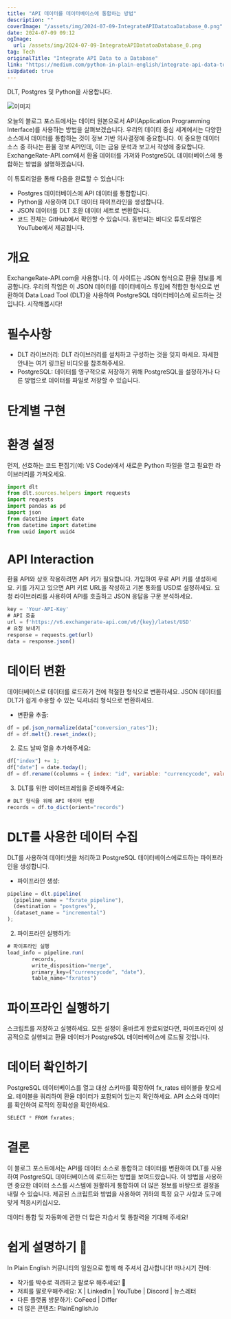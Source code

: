 ```yaml
---
title: "API 데이터를 데이터베이스에 통합하는 방법"
description: ""
coverImage: "/assets/img/2024-07-09-IntegrateAPIDatatoaDatabase_0.png"
date: 2024-07-09 09:12
ogImage: 
  url: /assets/img/2024-07-09-IntegrateAPIDatatoaDatabase_0.png
tag: Tech
originalTitle: "Integrate API Data to a Database"
link: "https://medium.com/python-in-plain-english/integrate-api-data-to-a-database-48150d1c0093"
isUpdated: true
---
```




DLT, Postgres 및 Python을 사용합니다.

![이미지](/assets/img/2024-07-09-IntegrateAPIDatatoaDatabase_0.png)

오늘의 블로그 포스트에서는 데이터 원본으로서 API(Application Programming Interface)를 사용하는 방법을 살펴보겠습니다. 우리의 데이터 중심 세계에서는 다양한 소스에서 데이터를 통합하는 것이 정보 기반 의사결정에 중요합니다. 이 중요한 데이터 소스 중 하나는 환율 정보 API인데, 이는 금융 분석과 보고서 작성에 중요합니다. ExchangeRate-API.com에서 환율 데이터를 가져와 PostgreSQL 데이터베이스에 통합하는 방법을 설명하겠습니다.

이 튜토리얼을 통해 다음을 완료할 수 있습니다:

<div class="content-ad"></div>

- Postgres 데이터베이스에 API 데이터를 통합합니다.
- Python을 사용하여 DLT 데이터 파이프라인을 생성합니다.
- JSON 데이터를 DLT 호환 데이터 세트로 변환합니다.
- 코드 전체는 GitHub에서 확인할 수 있습니다. 동반되는 비디오 튜토리얼은 YouTube에서 제공됩니다.

# 개요

ExchangeRate-API.com을 사용합니다. 이 사이트는 JSON 형식으로 환율 정보를 제공합니다. 우리의 작업은 이 JSON 데이터를 데이터베이스 투입에 적합한 형식으로 변환하여 Data Load Tool (DLT)을 사용하여 PostgreSQL 데이터베이스에 로드하는 것입니다. 시작해봅시다!

# 필수사항

<div class="content-ad"></div>

- DLT 라이브러리: DLT 라이브러리를 설치하고 구성하는 것을 잊지 마세요. 자세한 안내는 여기 링크된 비디오를 참조해주세요.
- PostgreSQL: 데이터를 영구적으로 저장하기 위해 PostgreSQL을 설정하거나 다른 방법으로 데이터를 파일로 저장할 수 있습니다.

# 단계별 구현

# 환경 설정

먼저, 선호하는 코드 편집기(예: VS Code)에서 새로운 Python 파일을 열고 필요한 라이브러리를 가져오세요.

<div class="content-ad"></div>

```js
import dlt
from dlt.sources.helpers import requests
import requests
import pandas as pd
import json
from datetime import date
from datetime import datetime
from uuid import uuid4
```

# API Interaction

환율 API와 상호 작용하려면 API 키가 필요합니다. 가입하여 무료 API 키를 생성하세요. 키를 가지고 있으면 API 키로 URL을 작성하고 기본 통화를 USD로 설정하세요. 요청 라이브러리를 사용하여 API를 호출하고 JSON 응답을 구문 분석하세요.

```js
key = 'Your-API-Key'
# API 호출
url = f'https://v6.exchangerate-api.com/v6/{key}/latest/USD'
# 요청 보내기
response = requests.get(url)
data = response.json()
```

<div class="content-ad"></div>

# 데이터 변환

데이터베이스로 데이터를 로드하기 전에 적절한 형식으로 변환하세요. JSON 데이터를 DLT가 쉽게 수용할 수 있는 딕셔너리 형식으로 변환하세요.

- 변환율 추출:

```js
df = pd.json_normalize(data["conversion_rates"]);
df = df.melt().reset_index();
```

<div class="content-ad"></div>

2. 로드 날짜 열을 추가해주세요:

```js
df["index"] += 1;
df["date"] = date.today();
df = df.rename((columns = { index: "id", variable: "currencycode", value: "fxrate" }));
```

3. DLT를 위한 데이터프레임을 준비해주세요:

```js
# DLT 형식을 위해 API 데이터 변환
records = df.to_dict(orient="records")
```

<div class="content-ad"></div>

# DLT를 사용한 데이터 수집

DLT를 사용하여 데이터셋을 처리하고 PostgreSQL 데이터베이스에로드하는 파이프라인을 생성합니다.

- 파이프라인 생성:

```js
pipeline = dlt.pipeline(
  (pipeline_name = "fxrate_pipeline"),
  (destination = "postgres"),
  (dataset_name = "incremental")
);
```

<div class="content-ad"></div>

2. 파이프라인 실행하기:

```js
# 파이프라인 실행
load_info = pipeline.run(
        records,
        write_disposition="merge",
        primary_key=("currencycode", "date"),
        table_name="fxrates")
```

# 파이프라인 실행하기

스크립트를 저장하고 실행하세요. 모든 설정이 올바르게 완료되었다면, 파이프라인이 성공적으로 실행되고 환율 데이터가 PostgreSQL 데이터베이스에 로드될 것입니다.

<div class="content-ad"></div>

# 데이터 확인하기

PostgreSQL 데이터베이스를 열고 대상 스키마를 확장하여 fx_rates 테이블을 찾으세요. 테이블을 쿼리하여 환율 데이터가 포함되어 있는지 확인하세요. API 소스와 데이터를 확인하여 로직의 정확성을 확인하세요.

```js
SELECT * FROM fxrates;
```

# 결론

<div class="content-ad"></div>

이 블로그 포스트에서는 API를 데이터 소스로 통합하고 데이터를 변환하여 DLT를 사용하여 PostgreSQL 데이터베이스에 로드하는 방법을 보여드렸습니다. 이 방법을 사용하면 중요한 데이터 소스를 시스템에 원활하게 통합하여 더 많은 정보를 바탕으로 결정을 내릴 수 있습니다. 제공된 스크립트와 방법을 사용하여 귀하의 특정 요구 사항과 도구에 맞게 적응시키십시오.

데이터 통합 및 자동화에 관한 더 많은 자습서 및 통찰력을 기대해 주세요!

# 쉽게 설명하기 🚀

In Plain English 커뮤니티의 일원으로 함께 해 주셔서 감사합니다! 떠나시기 전에:

<div class="content-ad"></div>

- 작가를 박수로 격려하고 팔로우 해주세요! 👏️️
- 저희를 팔로우해주세요: X | LinkedIn | YouTube | Discord | 뉴스레터
- 다른 플랫폼 방문하기: CoFeed | Differ
- 더 많은 콘텐츠: PlainEnglish.io
